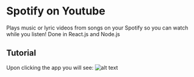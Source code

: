 # Spotify on Youtube

Plays music or lyric videos from songs on your Spotify so you can watch while you listen!
Done in React.js and Node.js

## Tutorial

Upon clicking the app you will see: ![alt text](https://github.com/KojoObeng/SpotifyonYoutube/tree/master/images/authorization_page.JPG)
